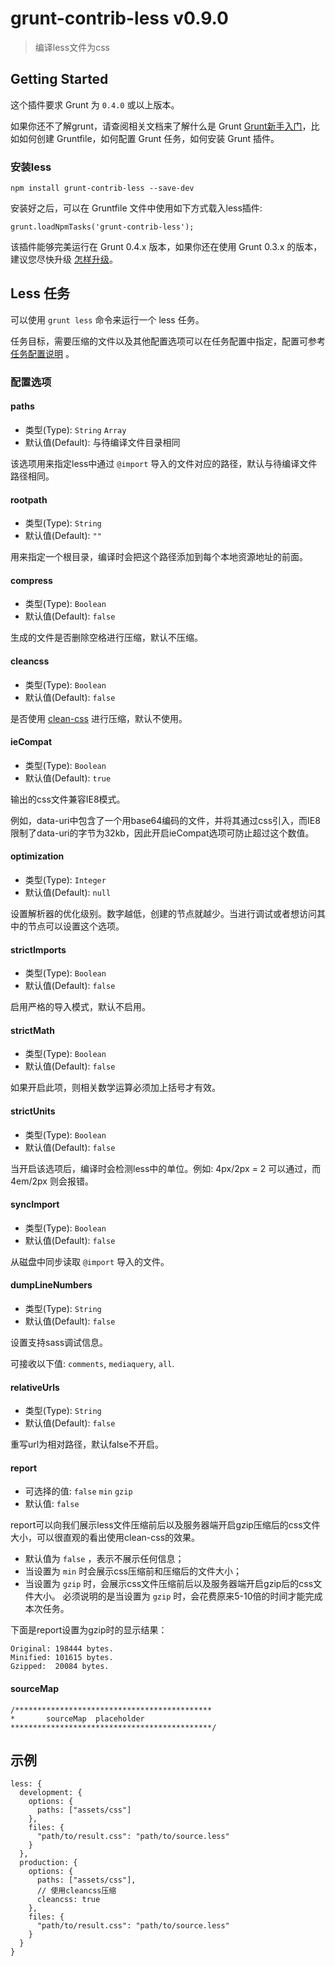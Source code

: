 # grunt-contrib-less v0.9.0

> 编译less文件为css

## Getting Started

这个插件要求 Grunt 为 `0.4.0` 或以上版本。

如果你还不了解grunt，请查阅相关文档来了解什么是 Grunt [Grunt新手入门](http://www.gruntjs.org/article/getting_started.html)，比如如何创建 Gruntfile，如何配置 Grunt 任务，如何安装 Grunt 插件。

### 安装less

	npm install grunt-contrib-less --save-dev

安装好之后，可以在 Gruntfile 文件中使用如下方式载入less插件:

	grunt.loadNpmTasks('grunt-contrib-less');

该插件能够完美运行在 Grunt 0.4.x 版本，如果你还在使用 Grunt 0.3.x 的版本，建议您尽快升级 [怎样升级](http://gruntjs.com/upgrading-from-0.3-to-0.4)。


## Less 任务

可以使用 `grunt less` 命令来运行一个 less 任务。

任务目标，需要压缩的文件以及其他配置选项可以在任务配置中指定，配置可参考 [任务配置说明](http://www.gruntjs.org/article/configuring_tasks.html) 。

### 配置选项

#### paths

- 类型(Type): `String` `Array`
- 默认值(Default): 与待编译文件目录相同

该选项用来指定less中通过 `@import` 导入的文件对应的路径，默认与待编译文件路径相同。

#### rootpath

- 类型(Type): `String`
- 默认值(Default): `""`

用来指定一个根目录，编译时会把这个路径添加到每个本地资源地址的前面。

#### compress

- 类型(Type): `Boolean`
- 默认值(Default): `false`

生成的文件是否删除空格进行压缩，默认不压缩。

#### cleancss

- 类型(Type): `Boolean`
- 默认值(Default): `false`

是否使用 [clean-css](https://github.com/GoalSmashers/clean-css) 进行压缩，默认不使用。

#### ieCompat

- 类型(Type): `Boolean`
- 默认值(Default): `true`

输出的css文件兼容IE8模式。

例如，data-uri中包含了一个用base64编码的文件，并将其通过css引入，而IE8限制了data-uri的字节为32kb，因此开启ieCompat选项可防止超过这个数值。


#### optimization

- 类型(Type): `Integer`
- 默认值(Default): `null`

设置解析器的优化级别。数字越低，创建的节点就越少。当进行调试或者想访问其中的节点可以设置这个选项。


#### strictImports

- 类型(Type): `Boolean`
- 默认值(Default): `false`

启用严格的导入模式，默认不启用。

#### strictMath

- 类型(Type): `Boolean`
- 默认值(Default): `false`

如果开启此项，则相关数学运算必须加上括号才有效。

#### strictUnits

- 类型(Type): `Boolean`
- 默认值(Default): `false`

当开启该选项后，编译时会检测less中的单位。例如: 4px/2px = 2 可以通过，而 4em/2px 则会报错。

#### syncImport

- 类型(Type): `Boolean`
- 默认值(Default): `false`

从磁盘中同步读取 `@import` 导入的文件。


#### dumpLineNumbers

- 类型(Type): `String`
- 默认值(Default): `false`

设置支持sass调试信息。

可接收以下值: `comments`, `mediaquery`, `all`.

#### relativeUrls

- 类型(Type): `String`
- 默认值(Default): `false`

重写url为相对路径，默认false不开启。

#### report

- 可选择的值: `false` `min` `gzip`
- 默认值: `false`

report可以向我们展示less文件压缩前后以及服务器端开启gzip压缩后的css文件大小，可以很直观的看出使用clean-css的效果。

- 默认值为 `false` ，表示不展示任何信息；
- 当设置为 `min` 时会展示css压缩前和压缩后的文件大小；
- 当设置为 `gzip` 时，会展示css文件压缩前后以及服务器端开启gzip后的css文件大小。
必须说明的是当设置为 `gzip` 时，会花费原来5-10倍的时间才能完成本次任务。

下面是report设置为gzip时的显示结果：

	Original: 198444 bytes.
	Minified: 101615 bytes.
	Gzipped:  20084 bytes.


#### sourceMap

	/********************************************
	*		sourceMap  placeholder
	*********************************************/


## 示例

	less: {
	  development: {
	    options: {
	      paths: ["assets/css"]
	    },
	    files: {
	      "path/to/result.css": "path/to/source.less"
	    }
	  },
	  production: {
	    options: {
	      paths: ["assets/css"],
	      // 使用cleancss压缩
	      cleancss: true
	    },
	    files: {
	      "path/to/result.css": "path/to/source.less"
	    }
	  }
	}